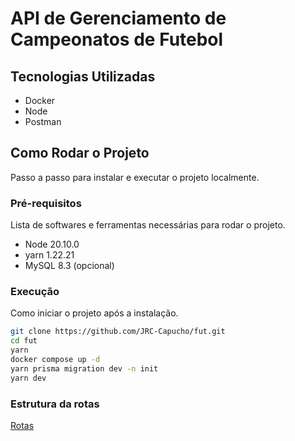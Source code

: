 # API de Gerenciamento de Campeonatos de Futebol

## Tecnologias Utilizadas

- Docker
- Node
- Postman

## Como Rodar o Projeto

Passo a passo para instalar e executar o projeto localmente.

### Pré-requisitos

Lista de softwares e ferramentas necessárias para rodar o projeto.

- Node 20.10.0
- yarn 1.22.21
- MySQL 8.3 (opcional)

### Execução

Como iniciar o projeto após a instalação.

```bash
git clone https://github.com/JRC-Capucho/fut.git
cd fut
yarn
docker compose up -d
yarn prisma migration dev -n init
yarn dev
```

### Estrutura da rotas

[Rotas](./ROUTES.md)
